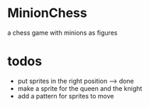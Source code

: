 # MinionChess

a chess game with minions as figures


# todos
* put sprites in the right position --> done
* make a sprite for the queen and the knight
* add a pattern for sprites to move
